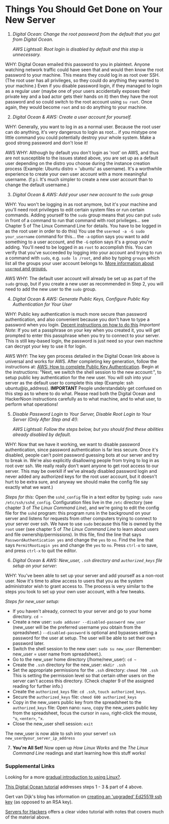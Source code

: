 # Things You Should Get Done on Your New Server

1. *Digital Ocean: Change the root password from the default that you got from Digital Ocean.*

   *AWS Lightsail: Root login is disabled by default and this step is unnecessary.*

WHY: Digital Ocean emailed this password to you in plaintext. Anyone watching network traffic could have seen that and would then know the root password to your machine. This means they could log in as root over SSH. (The root user has all privileges, so they could do anything they wanted to your machine.) Even if you disable password login, if they managed to login as a regular user (maybe one of your users accidentally exposes their private key and a bad actor gets their hands on it) then they have the root password and so could switch to the root account using `su root`. Once again, they would become `root` and so do anything to your machine.

2. *Digital Ocean & AWS: Create a user account for yourself.*

WHY: Generally, you want to log in as a normal user. Because the root user can do anything, it's very dangerous to login as root... if you mistype one little command you could potentially destroy your whole system. Make a good strong password and don't lose it!

AWS WHY: Although by default you don't login as 'root' on AWS, and thus are not susceptible to the issues stated above, you are set up as a default user depending on the distro you choose during the instance creation process (Example: Ubuntu distro = 'ubuntu' as username). It's a worthwhile experience to create your own user account with a more meaningful username. (f.y.i. It's much simpler to create a new user account than to change the default username.)

3. *Digital Ocean & AWS: Add your user new account to the `sudo` group*

WHY: You won't be logging in as root anymore, but it's your machine and you'll need root privileges to edit certain system files or run certain commands. Adding yourself to the `sudo` group means that you can put `sudo` in front of a command to run that command with root privileges... see Chapter 5 of The Linux Command Line for details. You have to be logged in as the root user in order to do this) You use the `usermod -a -G sudo your_username` command for this... the `-a` option says you want to add something to a user account, and the `-G` option says it's a group you're adding. You'll need to be logged in as `root` to accomplish this. You can verify that you've succeeded by logging into your account and trying to run a command with `sudo`, e.g. `sudo ls /root`, and also by typing `groups` which list all the groups your user account belongs to. [More information about `usermod` and groups.](https://www.howtogeek.com/50787/add-a-user-to-a-group-or-second-group-on-linux/)

AWS WHY: The default user account will already be set up as part of the `sudo` group, but if you create a new user as recommended in Step 2, you will need to add the new user to the `sudo` group.

4. *Digital Ocean & AWS: Generate Public Keys, Configure Public Key Authentication for Your User* 

WHY: Public key authentication is much more secure than password authentication, and also convenient because you don't have to type a password when you login. [Decent instructions on how to do this](https://www.digitalocean.com/community/tutorials/how-to-configure-ssh-key-based-authentication-on-a-linux-server) *Important Note*: If you set a passphrase on your key when you created it, you will get prompted to enter this passphrase when you try to connect to your server. This is still key-based login, the password is just need so your own machine can decrypt your key to use it for login.



AWS WHY: The key gen process detailed in the Digital Ocean link above is universal and works for AWS. After completing key generation, follow the instructions at: [AWS: How to complete Public Key Authentication](https://hackernoon.com/add-new-users-to-ec2-and-give-ssh-key-access-d2abd084f30c). Begin at the instructions: "Next, we switch the shell session to the new account:", to setup public key authentication for the new user. You will ssh into your server as the default user to complete this step (Example: ssh ubuntu@ip_address). **IMPORTANT** People understandably get confused on this step as to where to do what. Please read both the Digital Ocean and HackerNoon instructions carefully as to what machine, and to what user, to perform what operations!

5. *Disable Password Login to Your Server, Disable Root Login to Your Server (Only After Step and 4!)*: 

   *AWS Lightsail: Follow the steps below, but you should find these abilities already disabled by default.*

WHY: Now that we have it working, we want to disable password authentication, since password authentication is far less secure. Once it's disabled, people can't point password guessing bots at our server and try to break in. We're also explicitly disallowing people from trying to log in as root over ssh. We really really don't want anyone to get root access to our server. This may be overkill if we've already disabled password login and never added any authorized keys for the root user account, but it doesn't hurt to be extra sure, and anyway we should make the config file say exactly what we want.)

*Steps for this:* Open the `sshd_config` file in a text editor by typing: `sudo nano /etc/ssh/sshd_config`. Configuration files live in the `/etc` directory (see chapter 3 of _The Linux Command Line_), and we're going to edit the config file for the `sshd` program: this program runs in the background on your server and listens for requests from other computers trying to connect to your server over ssh. We have to use `sudo` because this file is owned by the `root` user (see chapter 5 of _The Linux Command Line_ to learn about users and file ownership/permissions). In this file, find the line that says `PasswordAuthentication yes` and change the `yes` to `no`. Find the line that says `PermitRootLogin yes` and change the `yes` to `no`. Press `ctrl-o` to save, and press `ctrl-x` to quit the editor.

6. *Digital Ocean & AWS: New_user, `.ssh` directory and `authorized_keys` file setup on your server:*

WHY: You've been able to set up your server and add yourself as a non-root user. Now it's time to allow access to users that you as the system administrator wish to grant access to. The process is very similar to the steps you took to set up your own user account, with a few tweaks.

*Steps for new_user setup:*
- If you haven't already, connect to your server and go to your home directory. `cd ~`
- Create a new user: `sudo adduser --disabled-password new_user` (new_user will be the preferred username you obtain from the spreadsheet.) `--disabled-password` is optional and bypasses setting a password for the user at setup. The user will be able to set their own password later.
- Switch the shell session to the new user: `sudo su new_user` (Remember: new_user = user name from spreadsheet.).
- Go to the new_user home directory (/home/new_user): `cd ~`
- Create the `.ssh` directory for the new_user: `mkdir .ssh`
- Set the appropriate permissions for the `.ssh` directory: `chmod 700 .ssh` This is setting the permission level so that certain other users on the server can't access this directory. (Check chapter 9 of the assigned reading for further info.)
- Create the `authorized_keys` file: `cd .ssh`, `touch authorized_keys`.
- Secure the `authorized_keys` file: `chmod 600 authorized_keys`
- Copy in the new_users public key from the spreadsheet to the `authorized_keys` file: Open nano: `nano`, copy the new_users public key from the spreadsheet, focus the cursor in `nano`, right-click the mouse, `^o`, `<enter>`, `^x`.
- Close the new_user shell session: `exit`

The new_user is now able to ssh into your server! `ssh new_user@your_server_ip_address`

7. **You're All Set!** Now open up _How Linux Works_ and the _The Linux Command Line_ readings and start learning how this stuff works!

### Supplemental Links

Looking for a more [gradual introduction to using Linux?](https://www.digitalocean.com/community/tutorial_series/getting-started-with-linux).

[This Digital Ocean tutorial](https://www.digitalocean.com/community/tutorials/initial-server-setup-with-ubuntu-18-04) addresses steps 1 - 3 & part of 4 above.

Gert van Dijk's blog has information on [creating an 'upgraded' Ed25519 ssh key](https://blog.g3rt.nl/upgrade-your-ssh-keys.html) (as opposed to an RSA key).

[Servers for Hackers](https://serversforhackers.com/s/start-here) offers a clear video tutorial with notes that covers much of the material above.


